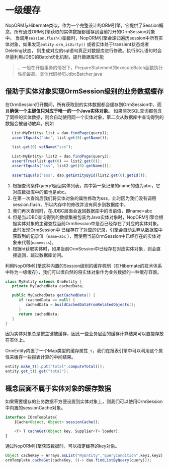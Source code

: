 # 一级缓存

NopORM与Hibernate类似，作为一个完整设计的ORM引擎，它提供了Session概念，所有通过ORM引擎获取的实体数据都缓存到当前打开的OrmSession对象中。
当调用`session.flush()`函数时，NopORM引擎会递归遍历session中所有实体对象，如果发现`entity.orm_isDirty()`
或者实体处于transient状态或者Deleting状态，
则生成对应的sql语句真正对数据库进行修改。执行SQL语句时会尽量利用JDBC的Batch优化机制，提升数据库性能

> ，一般在开启事务的情况下，PrepareStatement的executeBatch函数执行性能最高。具体代码参见JdbcBatcher.java

## 借助于实体对象实现OrmSession级别的业务数据缓存

在OrmSession打开期间，所有获取到的实体数据都会缓存到OrmSession中，而且**确保一个主键值只对应于唯一的一个Java实体对象**。
如果两次SQL查询都包含了同样的实体数据，则会自动使用同一个实体对象，第二次从数据库中查询得到的数据会被自动放弃。例如

````javascript
   List<MyEntity> list = dao.findPage(query1);
   assertEquals("abc", list.get(0).getName());
   
   list.get(0).setName("sss");
   
   List<MyEntity> list2 = dao.findPage(query2);
   assertTrue(list.get(0) == list2.get(0));
   assertEquals("sss", list2.get(0).getName());
   
   assertEquals("sss", dao.getEntityById(list2.get(0).getId());
````

1. 根据查询条件query1返回实体列表，其中第一条记录的name的值为abc，它对应数据库中的值也是abc。
2. 在第一次查询后我们将实体对象的属性修改为sss，此时因为我们没有调用session.flush，所以内存中的修改并没有同步到数据库中。
3. 我们再次查询时，在JDBC层面会返回数据库中的当前值，即name=abc
4. 但是当JDBC查询得到的数据集被包装为Java实体对象时，NopORM引擎会根据实体对象的主键查找当前OrmSession中是否已经存在了对应的实体对象。此时发现OrmSession中
   已经存在了对应的记录，引擎会自动丢弃从数据库中获取到的记录值（`name=abc`
   ），而使用当前OrmSession中已经存在的实体对象来代替(`name=sss`)。
5. 根据id获取实体时，如果当前OrmSession中已经存在对应实体对象，则会直接返回，跳过数据库访问。

利用NopORM引擎这种内置的Session级别的缓存机制（在Hibernate的技术体系中称为一级缓存），我们可以很自然的将实体对象作为业务数据的一种缓存容器。

````java
class MyEntity extends OrmEntity {
   private MyCachedData cachedData;

   public MyCachedData getCachedData() {
      if (cachedData == null) {
         cachedData = buildCachedDataFromRelatedObjects();
      }
      return cachedData;
   }
}
````

因为实体对象总是按主键被缓存，因此一些业务层面的缓存计算结果可以直接存放在实体上。

OrmEntity内置了一个Map类型的缓存属性`_t`，我们在报表引擎中可以利用这个属性来缓存一些报表计算的中间结果。

````javascript
entity.make_t().put("total",computeTotal());
entity.get_t().get("total");
````

## 概念层面不属于实体对象的缓存数据

如果需要缓存的业务数据不方便设置到实体对象上，则我们可以使用OrmSession中内置的sessionCache对象。

````javascript
interface IOrmTemplate{
    ICache<Object, Object> sessionCache();

    <T> T cacheGet(Object key, Supplier<T> loader);
}    
````

通过NopORM引擎获取数据时，可以指定缓存的key对象。

````javascript
Object cacheKey = Arrays.asList("MyEntity","queryCondition",key1,key2);
ormTemplate.cacheGet(cacheKey, ()-> dao.findListByQuery(query)));
````